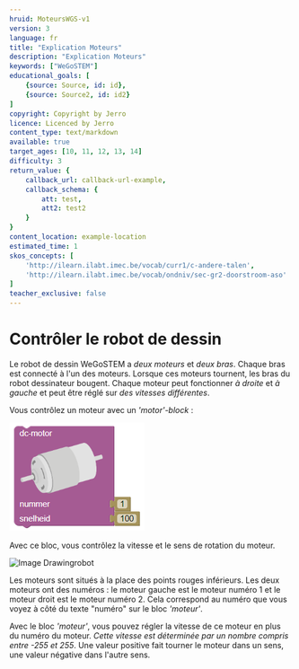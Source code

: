 ```yaml
---
hruid: MoteursWGS-v1
version: 3
language: fr
title: "Explication Moteurs"
description: "Explication Moteurs"
keywords: ["WeGoSTEM"]
educational_goals: [
    {source: Source, id: id}, 
    {source: Source2, id: id2}
]
copyright: Copyright by Jerro
licence: Licenced by Jerro
content_type: text/markdown
available: true
target_ages: [10, 11, 12, 13, 14]
difficulty: 3
return_value: {
    callback_url: callback-url-example,
    callback_schema: {
        att: test,
        att2: test2
    }
}
content_location: example-location
estimated_time: 1
skos_concepts: [
    'http://ilearn.ilabt.imec.be/vocab/curr1/c-andere-talen', 
    'http://ilearn.ilabt.imec.be/vocab/ondniv/sec-gr2-doorstroom-aso'
]
teacher_exclusive: false
---
```

# Contrôler le robot de dessin

Le robot de dessin WeGoSTEM a *deux moteurs* et *deux bras*. Chaque bras est connecté à l'un des moteurs. Lorsque ces moteurs tournent, les bras du robot dessinateur bougent. Chaque moteur peut fonctionner *à droite* et *à gauche* et peut être réglé sur *des vitesses différentes*.

Vous contrôlez un moteur avec un *'motor'-block* :

![](embed/dcmotor.png "Robot de dessin d'images")

Avec ce bloc, vous contrôlez la vitesse et le sens de rotation du moteur.


![](embed/positionmotortekenrobot.jpg "Image Drawingrobot")

Les moteurs sont situés à la place des points rouges inférieurs.
Les deux moteurs ont des numéros : le moteur gauche est le moteur numéro 1 et le moteur droit est le moteur numéro 2. Cela correspond au numéro que vous voyez à côté du texte "numéro" sur le bloc *'moteur'*.

Avec le bloc *'moteur'*, vous pouvez régler la vitesse de ce moteur en plus du numéro du moteur. *Cette vitesse est déterminée par un nombre compris entre -255 et 255*. Une valeur positive fait tourner le moteur dans un sens, une valeur négative dans l'autre sens.